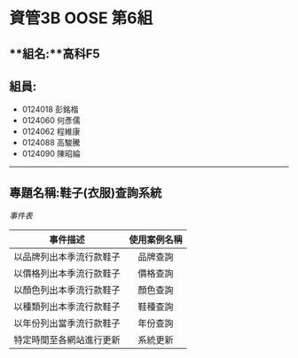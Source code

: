 # **資管3B OOSE 第6組** #
## **組名:**高科F5  ##
## **組員:** ##
- 0124018 彭銘楷
- 0124060 何彥儒
- 0124062 程維康
- 0124088 高駿騰
- 0124090 陳昭綸


----------

## **專題名稱:鞋子(衣服)查詢系統** ##
*事件表*

|       事件描述         |使用案例名稱|
|:----------------------:|:----------:|
|以品牌列出本季流行款鞋子|  品牌查詢  |
|以價格列出本季流行款鞋子|  價格查詢  |
|以顏色列出本季流行款鞋子|  顏色查詢  |
|以種類列出本季流行款鞋子|  鞋種查詢  |
|以年份列出當季流行款鞋子|  年份查詢  |
|特定時間至各網站進行更新|  系統更新  |
